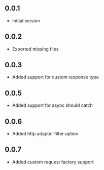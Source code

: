## 0.0.1

- Initial version

## 0.0.2

- Exported missing files

## 0.0.3

- Added support for custom response type

## 0.0.5

- Added support for async should catch

## 0.0.6

- Added http adapter filter option

## 0.0.7

- Added custom request factory support
